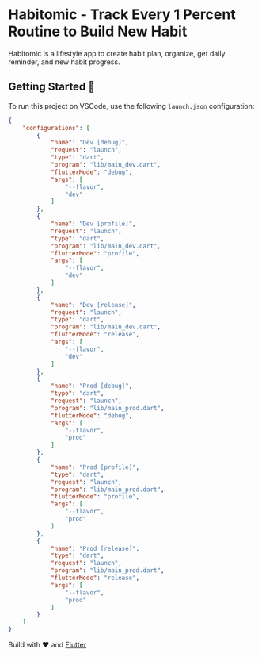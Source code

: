 # Habitomic - Track Every 1 Percent Routine to Build New Habit

Habitomic is a lifestyle app to create habit plan, organize, get daily reminder, and new habit progress.

## Getting Started 📲

To run this project on VSCode, use the following `launch.json` configuration:

```json
{
    "configurations": [
        {
            "name": "Dev [debug]",
            "request": "launch",
            "type": "dart",
            "program": "lib/main_dev.dart",
            "flutterMode": "debug",
            "args": [
                "--flavor",
                "dev"
            ]
        },
        {
            "name": "Dev [profile]",
            "request": "launch",
            "type": "dart",
            "program": "lib/main_dev.dart",
            "flutterMode": "profile",
            "args": [
                "--flavor",
                "dev"
            ]
        },
        {
            "name": "Dev [release]",
            "request": "launch",
            "type": "dart",
            "program": "lib/main_dev.dart",
            "flutterMode": "release",
            "args": [
                "--flavor",
                "dev"
            ]
        },
        {
            "name": "Prod [debug]",
            "type": "dart",
            "request": "launch",
            "program": "lib/main_prod.dart",
            "flutterMode": "debug",
            "args": [
                "--flavor",
                "prod"
            ]
        },
        {
            "name": "Prod [profile]",
            "type": "dart",
            "request": "launch",
            "program": "lib/main_prod.dart",
            "flutterMode": "profile",
            "args": [
                "--flavor",
                "prod"
            ]
        },
        {
            "name": "Prod [release]",
            "type": "dart",
            "request": "launch",
            "program": "lib/main_prod.dart",
            "flutterMode": "release",
            "args": [
                "--flavor",
                "prod"
            ]
        }
    ]
}
```

Build with ❤️ and [Flutter](https://docs.flutter.dev/)
